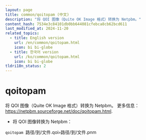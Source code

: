 ```yaml
---
layout: page
title: common/qoitopam (中文)
description: "将 QOI 图像（Quite OK Image 格式）转换为 Netpbm。"
content_hash: 7534e3c84101db0bb644081cfebca8cb62bcd611
last_modified_at: 2024-11-20
related_topics:
  - title: English version
    url: /en/common/qoitopam.html
    icon: bi bi-globe
  - title: 한국어 version
    url: /ko/common/qoitopam.html
    icon: bi bi-globe
tldri18n_status: 2
---
```

# qoitopam

将 QOI 图像（Quite OK Image 格式）转换为 Netpbm。
更多信息：<https://netpbm.sourceforge.net/doc/qoitopam.html>.

- 将 QOI 图像转换为 Netpbm：

`qoitopam `<span class="tldr-var badge badge-pill bg-dark-lm bg-white-dm text-white-lm text-dark-dm font-weight-bold">路径/到/文件.qoi</span>` > `<span class="tldr-var badge badge-pill bg-dark-lm bg-white-dm text-white-lm text-dark-dm font-weight-bold">路径/到/文件.pnm</span>
